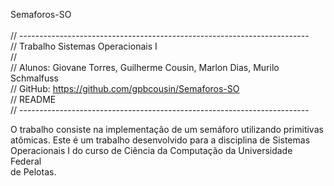 Semaforos-SO<br />
<br />
// ------------------------------------------------------------------------<br />
//  Trabalho Sistemas Operacionais I<br />
//<br />
// Alunos: Giovane Torres, Guilherme Cousin, Marlon Dias, Murilo Schmalfuss<br />
// GitHub: https://github.com/gpbcousin/Semaforos-SO<br />
// README<br />
// ------------------------------------------------------------------------


O trabalho consiste na implementação de um semáforo utilizando primitivas<br />
atômicas. Este é um trabalho desenvolvido para a disciplina de Sistemas<br />
Operacionais I do curso de Ciência da Computação da Universidade Federal<br />
de Pelotas.<br />
